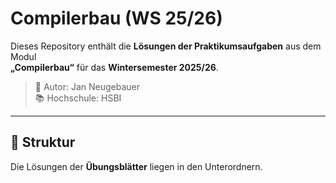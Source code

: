 # Compilerbau (WS 25/26)

Dieses Repository enthält die **Lösungen der Praktikumsaufgaben** aus dem Modul  
**„Compilerbau“** für das **Wintersemester 2025/26**.

> 🧠 Autor: Jan Neugebauer  
> 📚 Hochschule: HSBI

---

## 📁 Struktur

Die Lösungen der **Übungsblätter** liegen in den Unterordnern.

